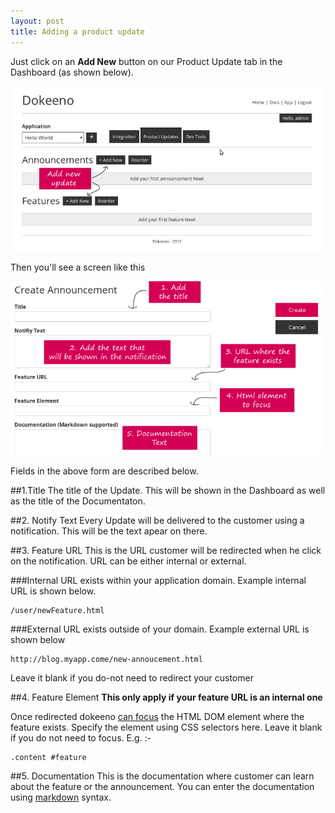 ```yaml
---
layout: post
title: Adding a product update
---
```


Just click on an **Add New** button on our Product Update tab in the Dashboard (as shown below).

![Add Product Updates](/images/getting-started/product-updates.png)

Then you'll see a screen like this

![Product Update Page](/images/adding-a-update/add-update.png)

Fields in the above form are described below.

##1.Title
The title of the Update. This will be shown in the Dashboard as well as the title of the Documentaton.

##2. Notify Text
Every Update will be delivered to the customer using a notification. This will be the text apear on there.

##3. Feature URL
This is the URL customer will be redirected when he click on the notification. URL can be either internal or external.

###Internal
URL exists within your application domain. Example internal URL is shown below.
	
	/user/newFeature.html

###External
URL exists outside of your domain. Example external URL is shown below
	
	http://blog.myapp.come/new-annoucement.html

Leave it blank if you do-not need to redirect your customer

##4. Feature Element
**This only apply if your feature URL is an internal one**

Once redirected dokeeno [can focus](/images/product-tour/navigated.png) the HTML DOM element where the feature exists. Specify the element using CSS selectors here. Leave it blank if you do not need to focus. E.g. :-

	.content #feature

##5. Documentation
This is the documentation where customer can learn about the feature or the announcement. You can enter the documentation using [markdown](http://daringfireball.net/projects/markdown/syntax) syntax.